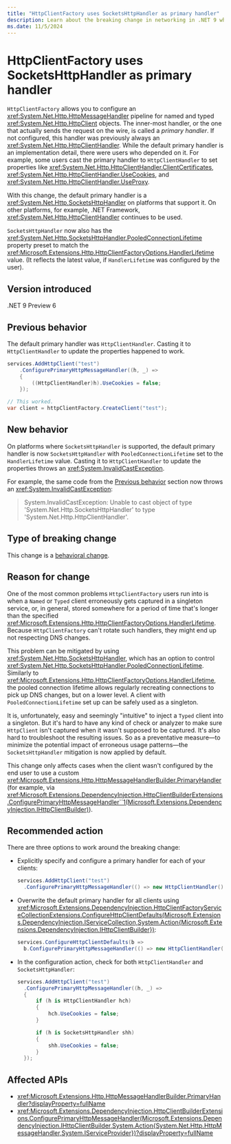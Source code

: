 ```yaml
---
title: "HttpClientFactory uses SocketsHttpHandler as primary handler"
description: Learn about the breaking change in networking in .NET 9 where HttpClientFactory now uses SocketsHttpHandler as the default primary handler.
ms.date: 11/5/2024
---
```


# HttpClientFactory uses SocketsHttpHandler as primary handler

`HttpClientFactory` allows you to configure an <xref:System.Net.Http.HttpMessageHandler> pipeline for named and typed <xref:System.Net.Http.HttpClient> objects. The inner-most handler, or the one that actually sends the request on the wire, is called a *primary handler*. If not configured, this handler was previously always an <xref:System.Net.Http.HttpClientHandler>. While the default primary handler is an implementation detail, there were users who depended on it. For example, some users cast the primary handler to `HttpClientHandler` to set properties like <xref:System.Net.Http.HttpClientHandler.ClientCertificates>, <xref:System.Net.Http.HttpClientHandler.UseCookies>, and <xref:System.Net.Http.HttpClientHandler.UseProxy>.

With this change, the default primary handler is a <xref:System.Net.Http.SocketsHttpHandler> on platforms that support it. On other platforms, for example, .NET Framework, <xref:System.Net.Http.HttpClientHandler> continues to be used.

`SocketsHttpHandler` now also has the <xref:System.Net.Http.SocketsHttpHandler.PooledConnectionLifetime> property preset to match the <xref:Microsoft.Extensions.Http.HttpClientFactoryOptions.HandlerLifetime> value. (It reflects the latest value, if `HandlerLifetime` was configured by the user).

## Version introduced

.NET 9 Preview 6

## Previous behavior

The default primary handler was `HttpClientHandler`. Casting it to `HttpClientHandler` to update the properties happened to work.

```csharp
services.AddHttpClient("test")
    .ConfigurePrimaryHttpMessageHandler((h, _) =>
    {
        ((HttpClientHandler)h).UseCookies = false;
    });

// This worked.
var client = httpClientFactory.CreateClient("test");
```

## New behavior

On platforms where `SocketsHttpHandler` is supported, the default primary handler is now `SocketsHttpHandler` with `PooledConnectionLifetime` set to the `HandlerLifetime` value. Casting it to `HttpClientHandler` to update the properties throws an <xref:System.InvalidCastException>.

For example, the same code from the [Previous behavior](#previous-behavior) section now throws an <xref:System.InvalidCastException>:

> System.InvalidCastException: Unable to cast object of type 'System.Net.Http.SocketsHttpHandler' to type 'System.Net.Http.HttpClientHandler'.

## Type of breaking change

This change is a [behavioral change](../../categories.md#behavioral-change).

## Reason for change

One of the most common problems `HttpClientFactory` users run into is when a `Named` or `Typed` client erroneously gets captured in a singleton service, or, in general, stored somewhere for a period of time that's longer than the specified <xref:Microsoft.Extensions.Http.HttpClientFactoryOptions.HandlerLifetime>. Because `HttpClientFactory` can't rotate such handlers, they might end up not respecting DNS changes.

This problem can be mitigated by using <xref:System.Net.Http.SocketsHttpHandler>, which has an option to control <xref:System.Net.Http.SocketsHttpHandler.PooledConnectionLifetime>. Similarly to <xref:Microsoft.Extensions.Http.HttpClientFactoryOptions.HandlerLifetime>, the pooled connection lifetime allows regularly recreating connections to pick up DNS changes, but on a lower level. A client with `PooledConnectionLifetime` set up can be safely used as a singleton.

It is, unfortunately, easy and seemingly "intuitive" to inject a `Typed` client into a singleton. But it's hard to have any kind of check or analyzer to make sure `HttpClient` isn't captured when it wasn't supposed to be captured. It's also hard to troubleshoot the resulting issues. So as a preventative measure&mdash;to minimize the potential impact of erroneous usage patterns&mdash;the `SocketsHttpHandler` mitigation is now applied by default.

This change only affects cases when the client wasn't configured by the end user to use a custom <xref:Microsoft.Extensions.Http.HttpMessageHandlerBuilder.PrimaryHandler> (for example, via <xref:Microsoft.Extensions.DependencyInjection.HttpClientBuilderExtensions.ConfigurePrimaryHttpMessageHandler``1(Microsoft.Extensions.DependencyInjection.IHttpClientBuilder)>).

## Recommended action

There are three options to work around the breaking change:

- Explicitly specify and configure a primary handler for each of your clients:

  ```csharp
  services.AddHttpClient("test")
    .ConfigurePrimaryHttpMessageHandler(() => new HttpClientHandler() { UseCookies = false });
  ```

- Overwrite the default primary handler for all clients using <xref:Microsoft.Extensions.DependencyInjection.HttpClientFactoryServiceCollectionExtensions.ConfigureHttpClientDefaults(Microsoft.Extensions.DependencyInjection.IServiceCollection,System.Action{Microsoft.Extensions.DependencyInjection.IHttpClientBuilder})>:

  ```csharp
  services.ConfigureHttpClientDefaults(b =>
    b.ConfigurePrimaryHttpMessageHandler(() => new HttpClientHandler() { UseCookies = false }));
  ```

- In the configuration action, check for both `HttpClientHandler` and `SocketsHttpHandler`:

  ```csharp
  services.AddHttpClient("test")
    .ConfigurePrimaryHttpMessageHandler((h, _) =>
    {
        if (h is HttpClientHandler hch)
        {
            hch.UseCookies = false;
        }

        if (h is SocketsHttpHandler shh)
        {
            shh.UseCookies = false;
        }
    });
  ```

## Affected APIs

- <xref:Microsoft.Extensions.Http.HttpMessageHandlerBuilder.PrimaryHandler?displayProperty=fullName>
- <xref:Microsoft.Extensions.DependencyInjection.HttpClientBuilderExtensions.ConfigurePrimaryHttpMessageHandler(Microsoft.Extensions.DependencyInjection.IHttpClientBuilder,System.Action{System.Net.Http.HttpMessageHandler,System.IServiceProvider})?displayProperty=fullName>
